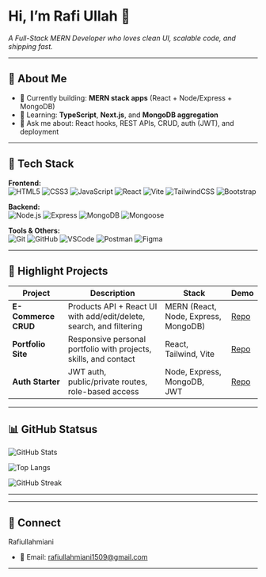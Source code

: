 # Hi, I’m **Rafi Ullah** 👋

*A Full-Stack MERN Developer who loves clean UI, scalable code, and shipping fast.*

---

## 🚀 About Me

* 🔭 Currently building: **MERN stack apps** (React + Node/Express + MongoDB)
* 🌱 Learning: **TypeScript**, **Next.js**, and **MongoDB aggregation**
* 💬 Ask me about: React hooks, REST APIs, CRUD, auth (JWT), and deployment
  

---

## 🧰 Tech Stack

**Frontend:**  
![HTML5](https://img.shields.io/badge/HTML5-E34F26?logo=html5&logoColor=white) ![CSS3](https://img.shields.io/badge/CSS3-1572B6?logo=css3&logoColor=white) ![JavaScript](https://img.shields.io/badge/JavaScript-F7DF1E?logo=javascript&logoColor=black) ![React](https://img.shields.io/badge/React-20232A?logo=react&logoColor=61DAFB) ![Vite](https://img.shields.io/badge/Vite-646CFF?logo=vite&logoColor=white) ![TailwindCSS](https://img.shields.io/badge/Tailwind-38B2AC?logo=tailwindcss&logoColor=white) ![Bootstrap](https://img.shields.io/badge/Bootstrap-7952B3?logo=bootstrap&logoColor=white)

**Backend:**  
![Node.js](https://img.shields.io/badge/Node.js-339933?logo=node.js&logoColor=white) ![Express](https://img.shields.io/badge/Express-000000?logo=express&logoColor=white) ![MongoDB](https://img.shields.io/badge/MongoDB-47A248?logo=mongodb&logoColor=white) ![Mongoose](https://img.shields.io/badge/Mongoose-880000?logo=mongoose&logoColor=white)

**Tools & Others:**  
![Git](https://img.shields.io/badge/Git-F05032?logo=git&logoColor=white) ![GitHub](https://img.shields.io/badge/GitHub-181717?logo=github&logoColor=white) ![VSCode](https://img.shields.io/badge/VS%20Code-007ACC?logo=visualstudiocode&logoColor=white) ![Postman](https://img.shields.io/badge/Postman-FF6C37?logo=postman&logoColor=white) ![Figma](https://img.shields.io/badge/Figma-F24E1E?logo=figma&logoColor=white)

---

## 🧩 Highlight Projects

| Project             | Description                                                         | Stack                                | Demo                                                                 |
| ------------------- | ------------------------------------------------------------------- | ------------------------------------ | -------------------------------------------------------------------- |
| **E-Commerce CRUD** | Products API + React UI with add/edit/delete, search, and filtering | MERN (React, Node, Express, MongoDB) | [Repo](https://github.com/Rafiullahmiani/ecommerce-crud)             |
| **Portfolio Site**  | Responsive personal portfolio with projects, skills, and contact    | React, Tailwind, Vite                | [Repo](https://github.com/Rafiullahmiani/portfolio)                  |
| **Auth Starter**    | JWT auth, public/private routes, role-based access                  | Node, Express, MongoDB, JWT          | [Repo](https://github.com/Rafiullahmiani/auth-starter)               |

---

## 📊 GitHub Statsus

![GitHub Stats](https://github-readme-stats.vercel.app/api?username=Rafiullahmiani&show_icons=true&theme=default&hide_border=true)

![Top Langs](https://github-readme-stats.vercel.app/api/top-langs/?username=Rafiullahmiani&layout=compact&hide_border=true)

![GitHub Streak](https://streak-stats.demolab.com?user=Rafiullahmiani&hide_border=true)

---



---

## 🤝 Connect
  Rafiullahmiani
* 📧 Email: rafiullahmiani1509@gmail.com  

---


